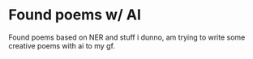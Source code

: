 # Found poems w/ AI
Found poems based on NER and stuff i dunno,  am trying to write some creative poems with ai to my gf.
